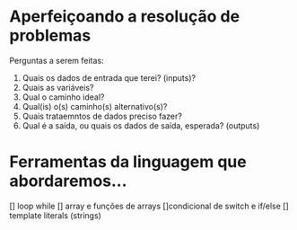 # Aperfeiçoando a resolução de problemas

Perguntas a serem feitas: 

1. Quais os dados de entrada que terei? (inputs)?
2. Quais as variáveis?
3. Qual o caminho ideal?
4. Qual(is) o(s) caminho(s) alternativo(s)?
5. Quais trataemntos de dados preciso fazer?
6. Qual é a saída, ou quais os dados de saída, esperada? (outputs)

# Ferramentas da linguagem que abordaremos...

[] loop while
[] array e funções de arrays
[]condicional de switch e if/else
[] template literals (strings)